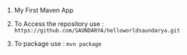 1. My First Maven App

2. To Access the repository use : `https://github.com/SAUNDARYA/helloworldsaundarya.git`

3. To package use : `mvn package`